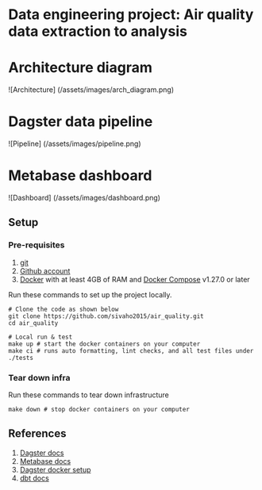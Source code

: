 # Data engineering project: Air quality data extraction to analysis

# Architecture diagram
![Architecture] (/assets/images/arch_diagram.png)

# Dagster data pipeline
![Pipeline] (/assets/images/pipeline.png)

# Metabase dashboard
![Dashboard] (/assets/images/dashboard.png)

## Setup

### Pre-requisites

1. [git](https://git-scm.com/book/en/v2/Getting-Started-Installing-Git)
2. [Github account](https://github.com/)
3. [Docker](https://docs.docker.com/engine/install/) with at least 4GB of RAM and [Docker Compose](https://docs.docker.com/compose/install/) v1.27.0 or later

Run these commands to set up the project locally.

```shell
# Clone the code as shown below
git clone https://github.com/sivaho2015/air_quality.git
cd air_quality

# Local run & test
make up # start the docker containers on your computer
make ci # runs auto formatting, lint checks, and all test files under ./tests
```

### Tear down infra

Run these commands to tear down infrastructure

```shell
make down # stop docker containers on your computer
```

## References

1. [Dagster docs](https://docs.dagster.io/tutorial)
2. [Metabase docs](https://www.metabase.com/learn/getting-started/getting-started.html)
4. [Dagster docker setup](https://github.com/dagster-io/dagster/tree/0.14.17/examples/deploy_docker)
5. [dbt docs](https://docs.getdbt.com/)